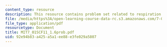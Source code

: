 ```yaml
---
content_type: resource
description: This resource contains problem set related to respiration and fermentation.
file: /media/https%3A/open-learning-course-data-rc.s3.amazonaws.com/7-01sc-fundamentals-of-biology-fall-2011/92e94b83a425a5a1ee88e3fe029a5807_MIT7_01SCF11_1.6prob.pdf
file_type: application/pdf
resourcetype: Document
title: MIT7_01SCF11_1.6prob.pdf
uid: 92e94b83-a425-a5a1-ee88-e3fe029a5807
---
```

